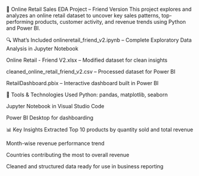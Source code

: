 🛒 Online Retail Sales EDA Project – Friend Version
This project explores and analyzes an online retail dataset to uncover key sales patterns, top-performing products, customer activity, and revenue trends using Python and Power BI.

🔍 What’s Included
onlineretail_friend_v2.ipynb – Complete Exploratory Data Analysis in Jupyter Notebook

Online Retail - Friend V2.xlsx – Modified dataset for clean insights

cleaned_online_retail_friend_v2.csv – Processed dataset for Power BI

RetailDashboard.pbix – Interactive dashboard built in Power BI

🧰 Tools & Technologies Used
Python: pandas, matplotlib, seaborn

Jupyter Notebook in Visual Studio Code

Power BI Desktop for dashboarding

📊 Key Insights Extracted
Top 10 products by quantity sold and total revenue

Month-wise revenue performance trend

Countries contributing the most to overall revenue

Cleaned and structured data ready for use in business reporting

